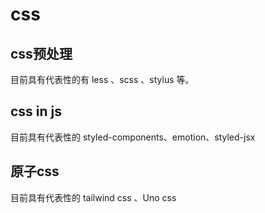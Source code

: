 # css 
## css预处理
目前具有代表性的有 less 、scss 、stylus 等。
## css in js
目前具有代表性的 styled-components、emotion、styled-jsx
## 原子css
目前具有代表性的 tailwind css 、Uno css
